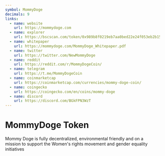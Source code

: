 ```yaml
---
symbol: MommyDoge
decimals: 9
links:
  - name: website
    url: https://mommydoge.com
  - name: explorer
    url: https://bscscan.com/token/0x989b8f0219eb7aa0bed22e24f053eb2b155f4394
  - name: whitepaper
    url: https://mommydoge.com/MommyDoge_Whitepaper.pdf
  - name: twitter
    url: https://twitter.com/NewMommyDoge
  - name: reddit
    url: https://reddit.com/r/MommyDogeCoin/
  - name: telegram
    url: https://t.me/MommyDogeCoin
  - name: coinmarketcap
    url: https://coinmarketcap.com/currencies/mommy-doge-coin/
  - name: coingecko
    url: https://coingecko.com/en/coins/mommy-doge
  - name: discord
    url: https://discord.com/BGkFPN3WzT
---
```


# MommyDoge Token

Mommy Doge is fully decentralized, environmental friendly and on a mission to support the Women's rights movement and gender equality initiatives
